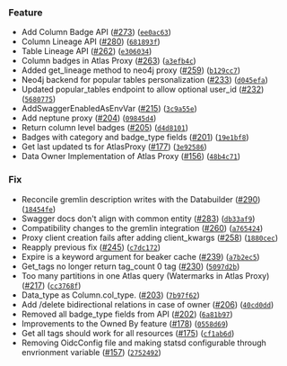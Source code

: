### Feature
* Add Column Badge API ([#273](https://github.com/crazy-2020/amundsenmetadatalibrary/issues/273)) ([`ee0ac63`](https://github.com/crazy-2020/amundsenmetadatalibrary/commit/ee0ac63194a4286715cd32c34042443c979f4cea))
* Column Lineage API ([#280](https://github.com/crazy-2020/amundsenmetadatalibrary/issues/280)) ([`681893f`](https://github.com/crazy-2020/amundsenmetadatalibrary/commit/681893fb47ebcfc61ed4736f535618fddb6c4631))
* Table Lineage API ([#262](https://github.com/crazy-2020/amundsenmetadatalibrary/issues/262)) ([`e306034`](https://github.com/crazy-2020/amundsenmetadatalibrary/commit/e306034043e067a2d6c24477bd197d10177d1d6d))
* Column badges in Atlas Proxy ([#263](https://github.com/crazy-2020/amundsenmetadatalibrary/issues/263)) ([`a3efb4c`](https://github.com/crazy-2020/amundsenmetadatalibrary/commit/a3efb4cb778a6a5a58b0e55874622f114fd2e7e7))
* Added get_lineage method to neo4j proxy ([#259](https://github.com/crazy-2020/amundsenmetadatalibrary/issues/259)) ([`b129cc7`](https://github.com/crazy-2020/amundsenmetadatalibrary/commit/b129cc701117871a90ae05c36bcf0f112ae36e5e))
* Neo4j backend for popular tables personalization ([#233](https://github.com/crazy-2020/amundsenmetadatalibrary/issues/233)) ([`d045efa`](https://github.com/crazy-2020/amundsenmetadatalibrary/commit/d045efabe116a5cb459441389b814571fb83232b))
* Updated popular_tables endpoint to allow optional user_id ([#232](https://github.com/crazy-2020/amundsenmetadatalibrary/issues/232)) ([`5680775`](https://github.com/crazy-2020/amundsenmetadatalibrary/commit/56807753963735eaf1556dae199e0da82b4ebb71))
* AddSwaggerEnabledAsEnvVar ([#215](https://github.com/crazy-2020/amundsenmetadatalibrary/issues/215)) ([`3c9a55e`](https://github.com/crazy-2020/amundsenmetadatalibrary/commit/3c9a55e6af4cac9b342803c34cfe81851470e7f5))
* Add neptune proxy ([#204](https://github.com/crazy-2020/amundsenmetadatalibrary/issues/204)) ([`09845d4`](https://github.com/crazy-2020/amundsenmetadatalibrary/commit/09845d479297415093033d123868196bd02d19b5))
* Return column level badges ([#205](https://github.com/crazy-2020/amundsenmetadatalibrary/issues/205)) ([`d4d8101`](https://github.com/crazy-2020/amundsenmetadatalibrary/commit/d4d81017ab2994375526fb5f4c48092fbb804150))
* Badges with category and badge_type fields ([#201](https://github.com/crazy-2020/amundsenmetadatalibrary/issues/201)) ([`19e1bf8`](https://github.com/crazy-2020/amundsenmetadatalibrary/commit/19e1bf8e5c9581ab4b6947f37b7584bac8f2ccf1))
* Get last updated ts for AtlasProxy ([#177](https://github.com/crazy-2020/amundsenmetadatalibrary/issues/177)) ([`3e92586`](https://github.com/crazy-2020/amundsenmetadatalibrary/commit/3e9258675ea46beb4192638b4bbebcb20c30cb77))
* Data Owner Implementation of Atlas Proxy ([#156](https://github.com/crazy-2020/amundsenmetadatalibrary/issues/156)) ([`48b4c71`](https://github.com/crazy-2020/amundsenmetadatalibrary/commit/48b4c71054f7b34bca8a8f148e8b7499dfb986fc))

### Fix
* Reconcile gremlin description writes with the Databuilder ([#290](https://github.com/crazy-2020/amundsenmetadatalibrary/issues/290)) ([`18454fe`](https://github.com/crazy-2020/amundsenmetadatalibrary/commit/18454fec95a672e7d01fdbfa91e86df318246457))
* Swagger docs don't align with common entity ([#283](https://github.com/crazy-2020/amundsenmetadatalibrary/issues/283)) ([`db33af9`](https://github.com/crazy-2020/amundsenmetadatalibrary/commit/db33af98d6ed2ba29c059b790bc7d09ce71b24c8))
* Compatibility changes  to the gremlin integration ([#260](https://github.com/crazy-2020/amundsenmetadatalibrary/issues/260)) ([`a765424`](https://github.com/crazy-2020/amundsenmetadatalibrary/commit/a765424aa13c71afdb04f7457f30d8a8977974a2))
* Proxy client creation fails after adding client_kwargs ([#258](https://github.com/crazy-2020/amundsenmetadatalibrary/issues/258)) ([`1880cec`](https://github.com/crazy-2020/amundsenmetadatalibrary/commit/1880cec3bf0ed4b889c5fe3b61633228063cdfad))
* Reapply previous fix ([#245](https://github.com/crazy-2020/amundsenmetadatalibrary/issues/245)) ([`c7dc172`](https://github.com/crazy-2020/amundsenmetadatalibrary/commit/c7dc172b2b8c3b8ff4d7f145e5564474a3cb8dd8))
* Expire is a keyword argument for beaker cache ([#239](https://github.com/crazy-2020/amundsenmetadatalibrary/issues/239)) ([`a7b2ec5`](https://github.com/crazy-2020/amundsenmetadatalibrary/commit/a7b2ec543470157361767e705f945beed4b32bac))
* Get_tags no longer return tag_count 0 tag ([#230](https://github.com/crazy-2020/amundsenmetadatalibrary/issues/230)) ([`5097d2b`](https://github.com/crazy-2020/amundsenmetadatalibrary/commit/5097d2baba2fe8894c15e9627e1ca7bacc3807fb))
* Too many partitions in one Atlas query (Watermarks in Atlas Proxy) ([#217](https://github.com/crazy-2020/amundsenmetadatalibrary/issues/217)) ([`cc3768f`](https://github.com/crazy-2020/amundsenmetadatalibrary/commit/cc3768fb3ae055f0f84958ee5c08560e9c63ffc4))
* Data_type as Column.col_type. ([#203](https://github.com/crazy-2020/amundsenmetadatalibrary/issues/203)) ([`7b97f62`](https://github.com/crazy-2020/amundsenmetadatalibrary/commit/7b97f62cc2ef0279d3b292991a952e7b103dfc92))
* Add /delete bidirectional relations in case of owner ([#206](https://github.com/crazy-2020/amundsenmetadatalibrary/issues/206)) ([`40cd0dd`](https://github.com/crazy-2020/amundsenmetadatalibrary/commit/40cd0dd4de7c52ae9f58ecec71309f82553098a0))
* Removed all badge_type fields from API ([#202](https://github.com/crazy-2020/amundsenmetadatalibrary/issues/202)) ([`6a81b97`](https://github.com/crazy-2020/amundsenmetadatalibrary/commit/6a81b974f2715429748f86bdb3459b1c91dfedfb))
* Improvements to the Owned By feature ([#178](https://github.com/crazy-2020/amundsenmetadatalibrary/issues/178)) ([`0558d69`](https://github.com/crazy-2020/amundsenmetadatalibrary/commit/0558d69f619a5f9426e5839cadc06cea13366706))
* Get all tags should work for all resources ([#175](https://github.com/crazy-2020/amundsenmetadatalibrary/issues/175)) ([`cf1ab6d`](https://github.com/crazy-2020/amundsenmetadatalibrary/commit/cf1ab6d179c70c0f43156cc499332c465226cb45))
* Removing OidcConfig file and making statsd configurable through envrionment variable ([#157](https://github.com/crazy-2020/amundsenmetadatalibrary/issues/157)) ([`2752492`](https://github.com/crazy-2020/amundsenmetadatalibrary/commit/2752492e71d6f5e134cdf55c4b55e67254409a88))
